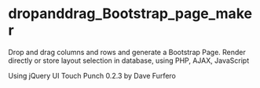 # dropanddrag_Bootstrap_page_maker
Drop and drag columns and rows and generate a Bootstrap Page. Render directly or store layout selection in database, using PHP, AJAX, JavaScript 

Using jQuery UI Touch Punch 0.2.3 by Dave Furfero
